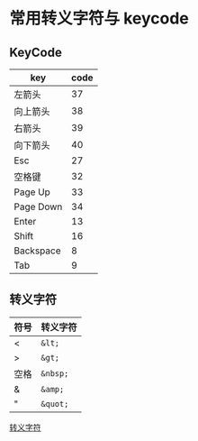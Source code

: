 # 常用转义字符与 keycode

## KeyCode

| key       | code |
| --------- | ---- |
| 左箭头    | 37   |
| 向上箭头  | 38   |
| 右箭头    | 39   |
| 向下箭头  | 40   |
| Esc       | 27   |
| 空格键    | 32   |
| Page Up   | 33   |
| Page Down | 34   |
| Enter     | 13   |
| Shift     | 16   |
| Backspace | 8    |
| Tab       | 9    |

## 转义字符

| 符号 | 转义字符 |
| ---- | -------- |
| <    | `&lt;`   |
| >    | `&gt;`   |
| 空格 | `&nbsp;` |
| &    | `&amp;`  |
| "    | `&quot;` |

[转义字符](https://dev.w3.org/html5/html-author/charref)
